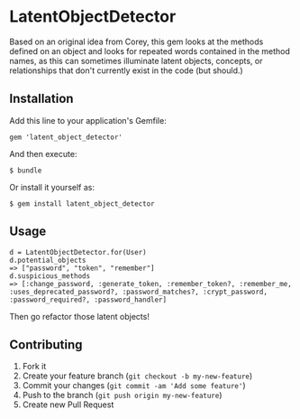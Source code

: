 # LatentObjectDetector

Based on an original idea from Corey, this gem looks at the methods defined on an object and looks for repeated words contained in the method names, as this can sometimes illuminate latent objects, concepts, or relationships that don't currently exist in the code (but should.)

## Installation

Add this line to your application's Gemfile:

    gem 'latent_object_detector'

And then execute:

    $ bundle

Or install it yourself as:

    $ gem install latent_object_detector

## Usage
```
d = LatentObjectDetector.for(User)
d.potential_objects
=> ["password", "token", "remember"]
d.suspicious_methods
=> [:change_password, :generate_token, :remember_token?, :remember_me, :uses_deprecated_password?, :password_matches?, :crypt_password, :password_required?, :password_handler]
```
 Then go refactor those latent objects!

## Contributing

1. Fork it
2. Create your feature branch (`git checkout -b my-new-feature`)
3. Commit your changes (`git commit -am 'Add some feature'`)
4. Push to the branch (`git push origin my-new-feature`)
5. Create new Pull Request
